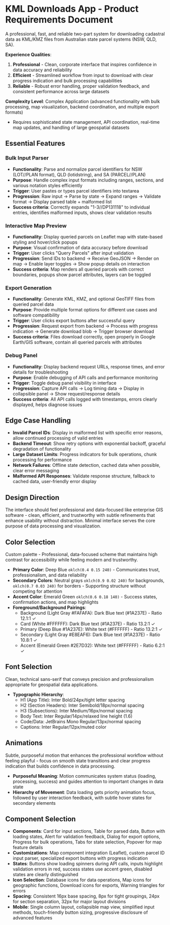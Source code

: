 # KML Downloads App - Product Requirements Document

A professional, fast, and reliable two-part system for downloading cadastral data as KML/KMZ files from Australian state parcel systems (NSW, QLD, SA).

**Experience Qualities**: 
1. **Professional** - Clean, corporate interface that inspires confidence in data accuracy and reliability
2. **Efficient** - Streamlined workflow from input to download with clear progress indication and bulk processing capabilities
3. **Reliable** - Robust error handling, proper validation feedback, and consistent performance across large datasets

**Complexity Level**: Complex Application (advanced functionality with bulk processing, map visualization, backend coordination, and multiple export formats)
- Requires sophisticated state management, API coordination, real-time map updates, and handling of large geospatial datasets

## Essential Features

### Bulk Input Parser
- **Functionality**: Parse and normalize parcel identifiers for NSW (LOT//PLAN format), QLD (lotidstring), and SA (PARCEL//PLAN)
- **Purpose**: Handle complex input formats including ranges, sections, and various notation styles efficiently
- **Trigger**: User pastes or types parcel identifiers into textarea
- **Progression**: Raw input → Parse by state → Expand ranges → Validate format → Display parsed table + malformed list
- **Success criteria**: Correctly expands "1-3//DP131118" to individual entries, identifies malformed inputs, shows clear validation results

### Interactive Map Preview  
- **Functionality**: Display queried parcels on Leaflet map with state-based styling and hover/click popups
- **Purpose**: Visual confirmation of data accuracy before download
- **Trigger**: User clicks "Query Parcels" after input validation
- **Progression**: Send IDs to backend → Receive GeoJSON → Render on map → Enable layer toggles → Show popup details on interaction
- **Success criteria**: Map renders all queried parcels with correct boundaries, popups show parcel attributes, layers can be toggled

### Export Generation
- **Functionality**: Generate KML, KMZ, and optional GeoTIFF files from queried parcel data
- **Purpose**: Provide multiple format options for different use cases and software compatibility
- **Trigger**: User clicks export buttons after successful query
- **Progression**: Request export from backend → Process with progress indication → Generate download blob → Trigger browser download
- **Success criteria**: Files download correctly, open properly in Google Earth/GIS software, contain all queried parcels with attributes

### Debug Panel
- **Functionality**: Display backend request URLs, response times, and error details for troubleshooting
- **Purpose**: Enable debugging of API calls and performance monitoring
- **Trigger**: Toggle debug panel visibility in interface
- **Progression**: Capture API calls → Log timing data → Display in collapsible panel → Show request/response details
- **Success criteria**: All API calls logged with timestamps, errors clearly displayed, helps diagnose issues

## Edge Case Handling
- **Invalid Parcel IDs**: Display in malformed list with specific error reasons, allow continued processing of valid entries
- **Backend Timeout**: Show retry options with exponential backoff, graceful degradation of functionality
- **Large Dataset Limits**: Progress indicators for bulk operations, chunk processing for performance
- **Network Failures**: Offline state detection, cached data when possible, clear error messaging
- **Malformed API Responses**: Validate response structure, fallback to cached data, user-friendly error display

## Design Direction
The interface should feel professional and data-focused like enterprise GIS software - clean, efficient, and trustworthy with subtle refinements that enhance usability without distraction. Minimal interface serves the core purpose of data processing and visualization.

## Color Selection
Custom palette - Professional, data-focused scheme that maintains high contrast for accessibility while feeling modern and trustworthy.

- **Primary Color**: Deep Blue `oklch(0.4 0.15 240)` - Communicates trust, professionalism, and data reliability
- **Secondary Colors**: Neutral grays `oklch(0.9 0.02 240)` for backgrounds, `oklch(0.7 0.03 240)` for borders - Supporting structure without competing for attention  
- **Accent Color**: Emerald Green `oklch(0.6 0.18 140)` - Success states, confirmation actions, and map highlights
- **Foreground/Background Pairings**: 
  - Background (Light Gray #FAFAFA): Dark Blue text (#1A237E) - Ratio 12.1:1 ✓
  - Card (White #FFFFFF): Dark Blue text (#1A237E) - Ratio 13.2:1 ✓  
  - Primary (Deep Blue #1A237E): White text (#FFFFFF) - Ratio 13.2:1 ✓
  - Secondary (Light Gray #E8EAF6): Dark Blue text (#1A237E) - Ratio 10.8:1 ✓
  - Accent (Emerald Green #2E7D32): White text (#FFFFFF) - Ratio 6.2:1 ✓

## Font Selection
Clean, technical sans-serif that conveys precision and professionalism appropriate for geospatial data applications.

- **Typographic Hierarchy**:
  - H1 (App Title): Inter Bold/24px/tight letter spacing
  - H2 (Section Headers): Inter Semibold/18px/normal spacing  
  - H3 (Subsections): Inter Medium/16px/normal spacing
  - Body Text: Inter Regular/14px/relaxed line height (1.6)
  - Code/Data: JetBrains Mono Regular/13px/normal spacing
  - Captions: Inter Regular/12px/muted color

## Animations
Subtle, purposeful motion that enhances the professional workflow without feeling playful - focus on smooth state transitions and clear progress indication that builds confidence in data processing.

- **Purposeful Meaning**: Motion communicates system status (loading, processing, success) and guides attention to important changes in data state
- **Hierarchy of Movement**: Data loading gets priority animation focus, followed by user interaction feedback, with subtle hover states for secondary elements

## Component Selection
- **Components**: Card for input sections, Table for parsed data, Button with loading states, Alert for validation feedback, Dialog for export options, Progress for bulk operations, Tabs for state selection, Popover for map feature details
- **Customizations**: Map component integration (Leaflet), custom parcel ID input parser, specialized export buttons with progress indication
- **States**: Buttons show loading spinners during API calls, inputs highlight validation errors in red, success states use accent green, disabled states are clearly distinguished
- **Icon Selection**: Database icons for data operations, Map icons for geographic functions, Download icons for exports, Warning triangles for errors
- **Spacing**: Consistent 16px base spacing, 8px for tight groupings, 24px for section separation, 32px for major layout divisions
- **Mobile**: Single column layout, collapsible map view, simplified input methods, touch-friendly button sizing, progressive disclosure of advanced features